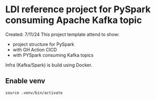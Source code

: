 # LDI reference project for PySpark consuming Apache Kafka topic
Created: 7/11/24
This project template attend to show:
- project structure for PySpark
- with GH Action CICD
- with PYSpark consuming Kafka topics

Infra (Kafka/Spark) is build using Docker. 

## Enable venv
`source .venv/bin/activate`




